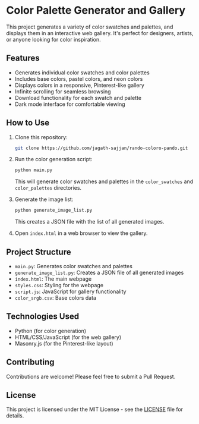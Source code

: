 # Color Palette Generator and Gallery

This project generates a variety of color swatches and palettes, and displays them in an interactive web gallery. It's perfect for designers, artists, or anyone looking for color inspiration.

## Features

- Generates individual color swatches and color palettes
- Includes base colors, pastel colors, and neon colors
- Displays colors in a responsive, Pinterest-like gallery
- Infinite scrolling for seamless browsing
- Download functionality for each swatch and palette
- Dark mode interface for comfortable viewing

## How to Use

1. Clone this repository:
   ```bash
   git clone https://github.com/jagath-sajjan/rando-coloro-pando.git
   ```

2. Run the color generation script:
   ```bash
   python main.py
   ```
   This will generate color swatches and palettes in the `color_swatches` and `color_palettes` directories.

3. Generate the image list:
   ```bash
   python generate_image_list.py
   ```
   This creates a JSON file with the list of all generated images.

4. Open `index.html` in a web browser to view the gallery.

## Project Structure

- `main.py`: Generates color swatches and palettes
- `generate_image_list.py`: Creates a JSON file of all generated images
- `index.html`: The main webpage
- `styles.css`: Styling for the webpage
- `script.js`: JavaScript for gallery functionality
- `color_srgb.csv`: Base colors data

## Technologies Used

- Python (for color generation)
- HTML/CSS/JavaScript (for the web gallery)
- Masonry.js (for the Pinterest-like layout)

## Contributing

Contributions are welcome! Please feel free to submit a Pull Request.

## License

This project is licensed under the MIT License - see the [LICENSE](LICENSE) file for details.

